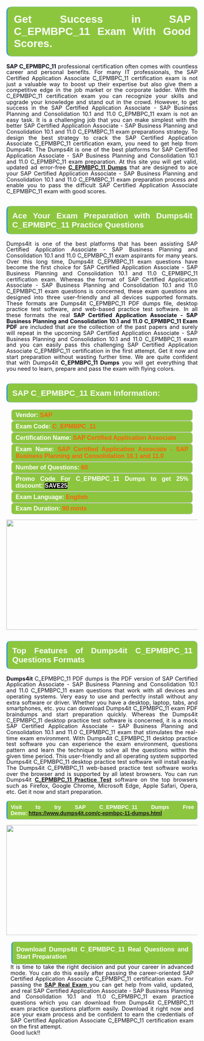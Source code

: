 

<h1 style="text-align: justify;"><span style="font-family:Arial,Helvetica,sans-serif;"><strong><span style="display: block; color: #FFFFFF; background: #8cc63f; border: 0.5px solid #AED6F1; border-left: 3px solid #3498DB; padding: .6em; border-radius: 0.5em;">Get Success in SAP C_EPMBPC_11 Exam With Good Scores. </span></strong></span></h1>

<p style="margin: 0in 0.0001pt; text-align: justify;"><span style="font-size:11pt"><span style="line-height:107%"><span sans-serif="" style="font-family:Calibri,"><span style="color:#0e101a"><strong>SAP C_EPMBPC_11</strong> professional certification often comes with countless career and personal benefits. For many IT professionals, the SAP Certified Application Associate C_EPMBPC_11 certification exam is not just a valuable way to boost up their expertise but also give them a competitive edge in the job market or the corporate ladder. With the C_EPMBPC_11 certification exam you can recognize your skills and upgrade your knowledge and stand out in the crowd. However, to get success in the SAP Certified Application Associate - SAP Business Planning and Consolidation 10.1 and 11.0 C_EPMBPC_11 exam is not an easy task. It is a challenging job that you can make simplest with the better SAP Certified Application Associate - SAP Business Planning and Consolidation 10.1 and 11.0 C_EPMBPC_11 exam preparations strategy. To design the best strategy to crack the SAP Certified Application Associate C_EPMBPC_11 certification exam, you need to get help from Dumps4it. The Dumps4it is one of the best platforms for SAP Certified Application Associate - SAP Business Planning and Consolidation 10.1 and 11.0 C_EPMBPC_11 exam preparation. At this site you will get valid, updated ad error-free <a href="https://www.dumps4it.com/c-epmbpc-11-dumps.html"><strong>C_EPMBPC_11 Dumps</strong></a> that are designed to ace your SAP Certified Application Associate - SAP Business Planning and Consolidation 10.1 and 11.0 C_EPMBPC_11 exam preparation process and enable you to pass the difficult SAP Certified Application Associate C_EPMBPC_11 exam with good scores. </span></span></span></span></p>

<h2 style="text-align: justify;"><span style="font-family:Arial,Helvetica,sans-serif;"><strong><span style="display: block; color: #FFFFFF; background: #8cc63f; border: 0.5px solid #AED6F1; border-left: 3px solid #3498DB; padding: .6em; border-radius: 0.5em;">Ace Your Exam Preparation with Dumps4it C_EPMBPC_11 Practice Questions</span></strong></span></h2>

<p style="text-align: justify;"><span style="font-size:11pt"><span style="line-height:107%"><span sans-serif="" style="font-family:Calibri,"><span style="color:#0e101a">Dumps4it is one of the best platforms that has been assisting SAP Certified Application Associate - SAP Business Planning and Consolidation 10.1 and 11.0 C_EPMBPC_11 exam aspirants for many years. Over this long time, Dumps4it C_EPMBPC_11 exam questions have become the first choice for SAP Certified Application Associate - SAP Business Planning and Consolidation 10.1 and 11.0 C_EPMBPC_11 certification exam. Whereas the format of SAP Certified Application Associate - SAP Business Planning and Consolidation 10.1 and 11.0 C_EPMBPC_11 exam questions is concerned, these exam questions are designed into three user-friendly and all devices supported formats. These formats are Dumps4it C_EPMBPC_11 PDF dumps file, desktop practice test software, and web-based practice test software. In all these formats the real <strong>SAP Certified Application Associate - SAP Business Planning and Consolidation 10.1 and 11.0 C_EPMBPC_11 Exam PDF</strong> are included that are the collection of the past papers and surely will repeat in the upcoming SAP Certified Application Associate - SAP Business Planning and Consolidation 10.1 and 11.0 C_EPMBPC_11 exam and you can easily pass this challenging SAP Certified Application Associate C_EPMBPC_11 certification in the first attempt. Get it now and start preparation without wasting further time. We are quite confident that with Dumps4it <strong>C_EPMBPC_11 Dumps</strong> you will get everything that you need to learn, prepare and pass the exam with flying colors. </span></span></span></span><span style="font-size:11pt"><span style="line-height:normal"><span sans-serif="" style="font-family:Calibri,"><span style="font-size:12.0pt"><span style="color:#0e101a"><span style="font-size:12pt"><span new="" roman="" style="font-family:" times=""><span calibri="" style="font-family:"><span style="color:#0e101a"><span style="font-size:14px;"> </span></span></span></span></span></span></span></span></span></span></p>

<h2 style="text-align: justify;"><span style="font-family:Arial,Helvetica,sans-serif;"><strong><span style="display: block; color: #FFFFFF; background: #8cc63f; border: 0.5px solid #AED6F1; border-left: 3px solid #3498DB; padding: .6em; border-radius: 0.5em;">SAP C_EPMBPC_11 Exam Information:</span></strong></span></h2>

<div style="margin: 0cm 10pt; background: rgb(140, 198, 63); border: 1px solid rgb(204, 204, 204); padding: 5px 10px; border-radius: 0.5em; text-align: justify;"><span style="font-family:Arial,Helvetica,sans-serif;"><span style="font-size: 11pt;"><span style="line-height: normal;"><strong><span style="font-size: 12.0pt;"><span style="color: #FFFFFF;">Vendor:</span> <span style="color: #FF6106;">SAP</span></span></strong></span></span></span></div>

<div style="margin: 0cm 10pt; background: rgb(140, 198, 63); border: 1px solid rgb(204, 204, 204); padding: 5px 10px; border-radius: 0.5em; text-align: justify;"><span style="font-family:Arial,Helvetica,sans-serif;"><span style="font-size: 11pt;"><span style="line-height: normal;"><strong><span style="font-size: 12.0pt;"><span style="color: #FFFFFF;">Exam Code:</span> <span style="color: #FF6106;">C_EPMBPC_11</span></span></strong></span></span></span></div>

<div style="margin: 0cm 10pt; background: rgb(140, 198, 63); border: 1px solid rgb(204, 204, 204); padding: 5px 10px; border-radius: 0.5em; text-align: justify;"><span style="font-family:Arial,Helvetica,sans-serif;"><span style="font-size: 11pt;"><span style="line-height: normal;"><strong><span style="font-size: 12.0pt;"><span style="color: #FFFFFF;">Certification Name:</span> <span style="color: #FF6106;">SAP Certified Application Associate</span></span></strong></span></span></span></div>

<div style="margin: 0cm 10pt; background: rgb(140, 198, 63); border: 1px solid rgb(204, 204, 204); padding: 5px 10px; border-radius: 0.5em; text-align: justify;"><span style="font-family:Arial,Helvetica,sans-serif;"><span style="font-size: 11pt;"><span style="line-height: normal;"><strong><span style="font-size: 12.0pt;"><span style="color: #FFFFFF;">Exam Name:</span> <span style="color: #FF6106;">SAP Certified Application Associate - SAP Business Planning and Consolidation 10.1 and 11.0</span></span></strong></span></span></span></div>

<div style="margin: 0cm 10pt; background: rgb(140, 198, 63); border: 1px solid rgb(204, 204, 204); padding: 5px 10px; border-radius: 0.5em; text-align: justify;"><span style="font-family:Arial,Helvetica,sans-serif;"><span style="font-size: 11pt;"><span style="line-height: normal;"><strong><span style="font-size: 12.0pt;"><span style="color: #FFFFFF;">Number of Questions: </span><span style="color: #FF6106;">60</span></span></strong></span></span></span></div>

<div style="margin: 0cm 10pt; background: rgb(140, 198, 63); border: 1px solid rgb(204, 204, 204); padding: 5px 10px; border-radius: 0.5em; text-align: justify;"><span style="font-family:Arial,Helvetica,sans-serif;"><span style="font-size: 11pt;"><span style="line-height: normal;"><strong><span style="font-size: 12.0pt;"><span style="color: #FFFFFF;">Promo Code For C_EPMBPC_11 Dumps to get 25% discount: </span><span style="color:#FFFFFF;"><span style="background-color:#000000;">SAVE25</span></span></span></strong></span></span></span></div>

<div style="margin: 0cm 10pt; background: rgb(140, 198, 63); border: 1px solid rgb(204, 204, 204); padding: 5px 10px; border-radius: 0.5em; text-align: justify;"><span style="font-family:Arial,Helvetica,sans-serif;"><span style="font-size: 11pt;"><span style="line-height: normal;"><strong><span style="font-size: 12.0pt;"><span style="color: #FFFFFF;">Exam Language:</span> <span style="color: #FF6106;">English</span></span></strong></span></span></span></div>

<div style="margin: 0cm 10pt; background: rgb(140, 198, 63); border: 1px solid rgb(204, 204, 204); padding: 5px 10px; border-radius: 0.5em; text-align: justify;"><span style="font-family:Arial,Helvetica,sans-serif;"><span style="font-size: 11pt;"><span style="line-height: normal;"><strong><span style="font-size: 12.0pt;"><span style="color: #FFFFFF;">Exam Duration: </span><span style="color: #FF6106;">90 mints</span></span></strong></span></span></span></div>

<p style="text-align: center;"><a href="https://www.dumps4it.com/c-epmbpc-11-dumps.html"><img src="https://i.imgur.com/a474NNd.jpg" style="height: 290px; width: 700px;" /></a></p>

<h2 style="text-align: justify;"><span style="font-family:Arial,Helvetica,sans-serif;"><strong><span style="display: block; color: #FFFFFF; background: #8cc63f; border: 0.5px solid #AED6F1; border-left: 3px solid #3498DB; padding: .6em; border-radius: 0.5em;">Top Features of Dumps4it C_EPMBPC_11 Questions Formats</span></strong></span></h2>

<p style="text-align:justify; margin-right:0in; margin-left:0in"><span style="font-size:11pt"><span style="line-height:107%"><span sans-serif="" style="font-family:Calibri,"><span style="color:#0e101a"><strong>Dumps4it</strong> C_EPMBPC_11 PDF dumps is the PDF version of SAP Certified Application Associate - SAP Business Planning and Consolidation 10.1 and 11.0 C_EPMBPC_11 exam questions that work with all devices and operating systems. Very easy to use and perfectly install without any extra software or driver. Whether you have a desktop, laptop, tabs, and smartphones, etc. you can download Dumps4it C_EPMBPC_11 exam PDF braindumps and start preparation quickly. Whereas the Dumps4it C_EPMBPC_11 desktop practice test software is concerned, it is a mock SAP Certified Application Associate - SAP Business Planning and Consolidation 10.1 and 11.0 C_EPMBPC_11 exam that stimulates the real-time exam environment. With Dumps4it C_EPMBPC_11 desktop practice test software you can experience the exam environment, questions pattern and learn the technique to solve all the questions within the given time period. This user-friendly and all operating system supported Dumps4it C_EPMBPC_11 desktop practice test software will install easily. The Dumps4it C_EPMBPC_11 web-based practice test software works over the browser and is supported by all latest browsers. You can run Dumps4it <a href="https://www.dumps4it.com/c-epmbpc-11-dumps.html"><strong>C_EPMBPC_11 Practice Test</strong></a> software on the top browsers such as Firefox, Google Chrome, Microsoft Edge, Apple Safari, Opera, etc. Get it now and start preparation.</span></span></span></span></p>

<p style="text-align:justify; margin-right:0in; margin-left:0in"><span style="font-family:Arial,Helvetica,sans-serif;"><strong><span style="display: block; color: #FFFFFF; background: #8cc63f; border: 0.5px solid #AED6F1; border-left: 3px solid #3498DB; padding: .6em; border-radius: 0.5em;"><span ms="" trebuchet="">Visit to try SAP C_EPMBPC_11 Dumps Free Demo: </span><a href="https://www.dumps4it.com/c-epmbpc-11-dumps.html" ms="" trebuchet="">https://www.dumps4it.com/c-epmbpc-11-dumps.html</a></span></strong></span></p>

<p style="margin: 0in 0.0001pt; text-align: center;"><a href="https://www.dumps4it.com/c-epmbpc-11-dumps.html"><img src="https://i.imgur.com/tHvwmqt.jpg" style="height: 290px; width: 700px;" /></a></p>

<p style="margin: 0in 0.0001pt; text-align: center;"> </p>

<h3 style="margin: 0in 10pt; text-align: justify;"><span style="font-family:Arial,Helvetica,sans-serif;"><strong><span style="display: block; color: #FFFFFF; background: #8cc63f; border: 0.5px solid #AED6F1; border-left: 3px solid #3498DB; padding: .6em; border-radius: 0.5em;">Download Dumps4it C_EPMBPC_11 Real Questions and Start Preparation</span></strong></span></h3>

<p style="text-align:justify; margin:0in 8pt"><span style="font-size:11pt"><span style="line-height:107%"><span sans-serif="" style="font-family:Calibri,"><span style="color:#0e101a">It is time to take the right decision and put your career in advanced mode. You can do this easily after passing the career-oriented SAP Certified Application Associate C_EPMBPC_11 certification exam. For passing the <a href="https://www.dumps4it.com/sap-real-exams.html"><strong>SAP Real Exam</strong> </a>you can get help from valid, updated, and real SAP Certified Application Associate - SAP Business Planning and Consolidation 10.1 and 11.0 C_EPMBPC_11 exam practice questions which you can download from Dumps4it C_EPMBPC_11 exam practice questions platform easily. Download it right now and ace your exam process and be confident to earn the credentials of SAP Certified Application Associate C_EPMBPC_11 certification exam on the first attempt. </span></span></span></span></p>

<p style="text-align:justify; margin:0in 8pt"><span style="font-size:11pt"><span style="line-height:107%"><span sans-serif="" style="font-family:Calibri,"><span style="color:#0e101a">Good luck!!</span></span></span></span></p>
<gdiv></gdiv><gdiv></gdiv><gdiv></gdiv><gdiv></gdiv><gdiv></gdiv><gdiv></gdiv><gdiv></gdiv><gdiv></gdiv><gdiv></gdiv><gdiv></gdiv><gdiv></gdiv><gdiv></gdiv><gdiv></gdiv><gdiv></gdiv><gdiv></gdiv><gdiv></gdiv><gdiv></gdiv><gdiv></gdiv><gdiv></gdiv><gdiv></gdiv><gdiv></gdiv><gdiv></gdiv><gdiv></gdiv><gdiv></gdiv><gdiv></gdiv><gdiv></gdiv><gdiv></gdiv><gdiv></gdiv><gdiv></gdiv><gdiv></gdiv>
